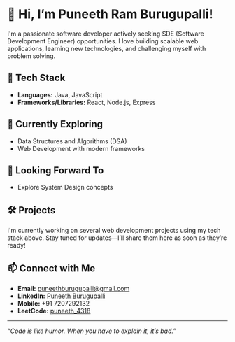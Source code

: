 # 👋 Hi, I’m Puneeth Ram Burugupalli!

I'm a passionate software developer actively seeking SDE (Software Development Engineer) opportunities. I love building scalable web applications, learning new technologies, and challenging myself with problem solving.

## 🚀 Tech Stack
- **Languages:** Java, JavaScript
- **Frameworks/Libraries:** React, Node.js, Express

## 🌱 Currently Exploring
- Data Structures and Algorithms (DSA)
- Web Development with modern frameworks

## 🔭 Looking Forward To
- Explore System Design concepts

## 🛠️ Projects
I'm currently working on several web development projects using my tech stack above. Stay tuned for updates—I’ll share them here as soon as they’re ready!

## 📫 Connect with Me
- **Email:** puneethburugupalli@gmail.com
- **LinkedIn:** [Puneeth Burugupalli](https://www.linkedin.com/in/puneeth-burugupalli-75234b275/)
- **Mobile:** +91 7207292132
- **LeetCode:** [puneeth_4318](https://leetcode.com/u/puneeth_4318/)

---

_“Code is like humor. When you have to explain it, it’s bad.”_

